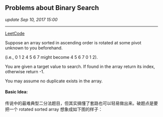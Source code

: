 ## Problems about Binary Search
_update Sep 10, 2017  15:00_

---
[LeetCode](https://leetcode.com/problems/search-in-rotated-sorted-array/description/)

Suppose an array sorted in ascending order is rotated at some pivot unknown to you beforehand.

(i.e., 0 1 2 4 5 6 7 might become 4 5 6 7 0 1 2).

You are given a target value to search. If found in the array return its index, otherwise return -1.

You may assume no duplicate exists in the array.

#### Basic Idea:
传说中的最难典型二分法题目，但其实搞懂了套路也可以轻易做出来。破题点是要把一个 rotated sorted array 想象成如下图的样子：  














